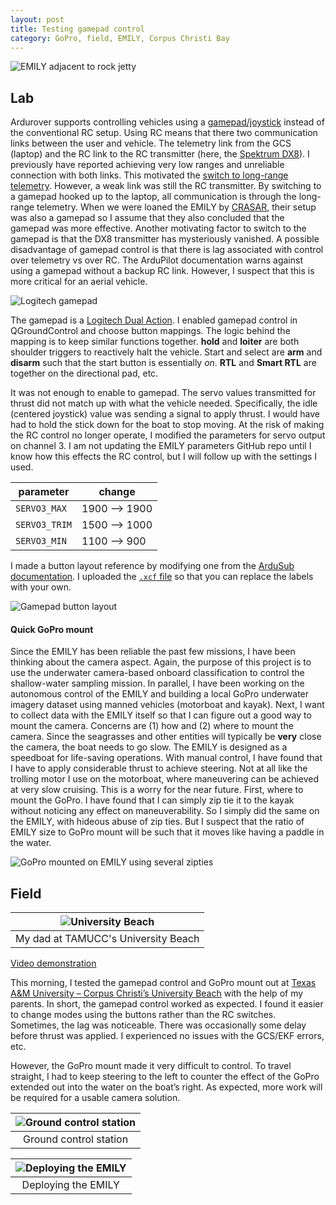 ```yaml
---
layout: post
title: Testing gamepad control
category: GoPro, field, EMILY, Corpus Christi Bay
---
```


![EMILY adjacent to rock jetty](../images/P1020069_small.JPG)

## Lab

Ardurover supports controlling vehicles using a [gamepad/joystick](https://ardupilot.org/rover/docs/common-joystick.html) instead of the conventional RC setup. Using RC means that there two communication links between the user and vehicle. The telemetry link from the GCS (laptop) and the RC link to the RC transmitter (here, the [Spektrum DX8](https://www.spektrumrc.com/Products/Default.aspx?ProdId=SPM8800)). I previously have reported achieving very low ranges and unreliable connection with both links. This motivated the [switch to long-range telemetry](https://ekrell.github.io/rfd900x/). However, a weak link was still the RC transmitter. By switching to a gamepad hooked up to the laptop, all communication is through the long-range telemetry. When we were loaned the EMILY by [CRASAR](http://crasar.org/), their setup was also a gamepad so I assume that they also concluded that the gamepad was more effective. Another motivating factor to switch to the gamepad is that the DX8 transmitter has mysteriously vanished. A possible disadvantage of gamepad control is that there is lag associated with control over telemetry vs over RC. The ArduPilot documentation warns against using a gamepad without a backup RC link. However, I suspect that this is more critical for an aerial vehicle. 

![Logitech gamepad](../images/gamepad.jpeg)

The gamepad is a [Logitech Dual Action](https://www.logitech.com/lang/pdf/dual_action.pdf). I enabled gamepad control in QGroundControl and choose button mappings. The logic behind the mapping is to keep similar functions together. __hold__ and __loiter__ are both shoulder triggers to reactively halt the vehicle. Start and select are __arm__ and __disarm__ such that the start button is essentially _on_. __RTL__ and __Smart RTL__ are together on the directional pad, etc. 

It was not enough to enable to gamepad. The servo values transmitted for thrust did not match up with what the vehicle needed. Specifically, the idle (centered joystick) value was sending a signal to apply thrust. I would have had to hold the stick down for the boat to stop moving. At the risk of making the RC control no longer operate, I modified the parameters for servo output on channel 3.  I am not updating the EMILY parameters GitHub repo until I know how this effects the RC control, but I will follow up with the settings I used. 


| **parameter**   	| **change** 	|  
|-------------	|------------	|
| `SERVO3_MAX`  	| 1900   -->  1900     	|
| `SERVO3_TRIM` 	| 1500   -->  1000     	|
| `SERVO3_MIN`  	| 1100   -->  900      	|


I made a button layout reference by modifying one from the [ArduSub documentation](http://www.ardusub.com/getting-started/initial-setup.html). I uploaded the [`.xcf` file](https://github.com/ekrell/emily-usv/blob/master/logitech_button_layout.xcf) so that you can replace the labels with your own. 

![Gamepad button layout](../images/logitech_button_layout.JPG)

#### Quick GoPro mount

Since the EMILY has been reliable the past few missions, I have been thinking about the camera aspect. Again, the purpose of this project is to use the underwater camera-based onboard classification to control the shallow-water sampling mission. In parallel, I have been working on the autonomous control of the EMILY and building a local GoPro underwater imagery dataset using manned vehicles (motorboat and kayak). Next, I want to collect data with the EMILY itself so that I can figure out a good way to mount the camera. Concerns are (1) how and (2) where to mount the camera. Since the seagrasses and other entities will typically be **very** close the camera, the boat needs to go slow. The EMILY is designed as a speedboat for life-saving operations. With manual control, I have found that I have to apply considerable thrust to achieve steering. Not at all like the trolling motor I use on the motorboat, where maneuvering can be achieved at very slow cruising. This is a worry for the near future. First, where to mount the GoPro. I have found that I can simply zip tie it to the kayak without noticing any effect on maneuverability. So I simply did the same on the EMILY, with hideous abuse of zip ties. But I suspect that the ratio of EMILY size to GoPro mount will be such that it moves like having a paddle in the water. 

![GoPro mounted on EMILY using several zipties](../images/gopro_ugly.jpeg)

## Field

| ![University Beach](../images/P1020056_small.JPG) | 
|:--:| 
| My dad at TAMUCC's University Beach |

[Video demonstration](https://youtu.be/Z66jPl3pTmg)

This morning, I tested the gamepad control and GoPro mount out at [Texas A&M University – Corpus Christi’s University Beach](https://cbi.tamucc.edu/CHRGIS/University-Beach/) with the help of my parents. In short, the gamepad control worked as expected. I found it easier to change modes using the buttons rather than the RC switches. Sometimes, the lag was noticeable. There was occasionally some delay before thrust was applied. I experienced no issues with the GCS/EKF errors, etc. 

However, the GoPro mount made it very difficult to control. To travel straight, I had to keep steering to the left to counter the effect of the GoPro extended out into the water on the boat’s right. As expected, more work will be required for a usable camera solution. 

| ![Ground control station](../images/P1020062_small.JPG) | 
|:--:| 
| Ground control station |

| ![Deploying the EMILY](../images/P1020068_small.JPG) | 
|:--:| 
| Deploying the EMILY |
